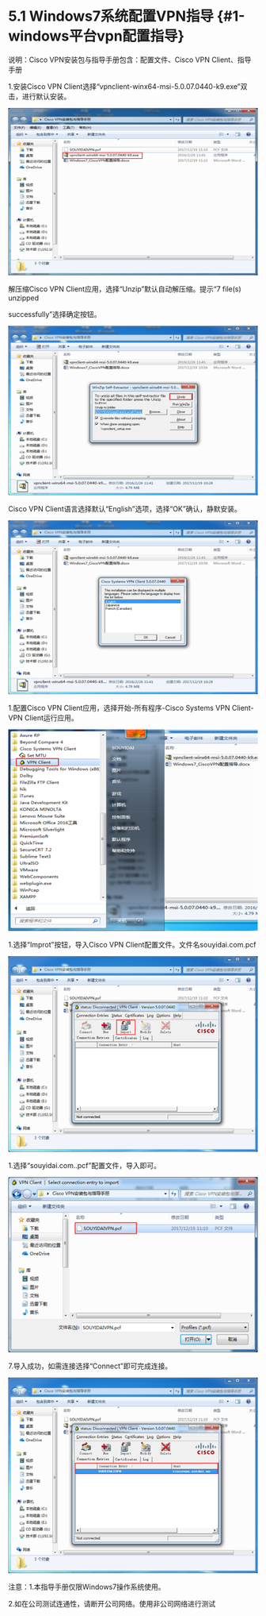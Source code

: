 # 5.1 Windows7系统配置VPN指导 {#1-windows平台vpn配置指导}

说明：Cisco VPN安装包与指导手册包含：配置文件、Cisco VPN Client、指导手册

1.安装Cisco VPN Client选择“vpnclient-winx64-msi-5.0.07.0440-k9.exe”双击，进行默认安装。

![](/assets/import30.png)

解压缩Cisco VPN Client应用，选择“Unzip”默认自动解压缩。提示“7 file\(s\) unzipped

successfully”选择确定按钮。

![](/assets/import31.png)

Cisco VPN Client语言选择默认“English”选项，选择“OK”确认，静默安装。

![](/assets/import32.png)

1.配置Cisco VPN Client应用，选择开始-所有程序-Cisco Systems VPN Client-VPN Client运行应用。

![](/assets/import33.png)

1.选择“Improt”按钮，导入Cisco VPN Client配置文件。文件名souyidai.com.pcf

![](/assets/import34.png)

1.选择“souyidai.com..pcf”配置文件，导入即可。

![](/assets/import35.png)

7.导入成功，如需连接选择“Connect”即可完成连接。

![](/assets/import36.png)

注意：1.本指导手册仅限Windows7操作系统使用。

2.如在公司测试连通性，请断开公司网络。使用非公司网络进行测试

